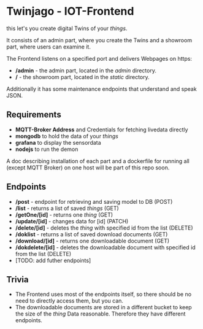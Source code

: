 # Twinjago - IOT-Frontend

this let's you create digital Twins of your _things_.

It consists of an admin part, where you create the Twins and a showroom part, where users can examine it.

The Frontend listens on a specified port and delivers Webpages on https:
- **/admin** - the admin part, located in the _admin_ directory.
- **/** - the showroom part, located in the _static_ directory.

Additionally it has some maintenance endpoints that understand and speak JSON.

## Requirements
- **MQTT-Broker Address** and Credentials for fetching livedata directly
- **mongodb** to hold the data of your _things_
- **grafana** to display the sensordata
- **nodejs** to run the demon

A doc describing installation of each part and a dockerfile for running all (except MQTT Broker) on one host will be part of this repo soon.

## Endpoints

- **/post** - endpoint for retrieving and saving model to DB (POST)
- **/list** - returns a list of saved _things_  (GET)
- **/getOne/\[id\]** - returns one _thing_  (GET)
- **/update/\[id\]** - changes data for \[id\]  (PATCH)
- **/delete/\[id\]** - deletes the _thing_ with specified id from the list (DELETE)
- **/doklist** - returns a list of saved download documents (GET)
- **/download/\[id\]** - returns one downloadable document (GET)
- **/dokdelete/\[id\]** - deletes the downloadable document with specified id from the list  (DELETE)
- \[TODO: add futher endpoints\]

## Trivia

- The Frontend uses most of the endpoints itself, so there should be no need to directly access them, but you can.
- The downloadable documents are stored in a different bucket to keep the size of the _thing_ Data reasonable. Therefore they have different endpoints.
